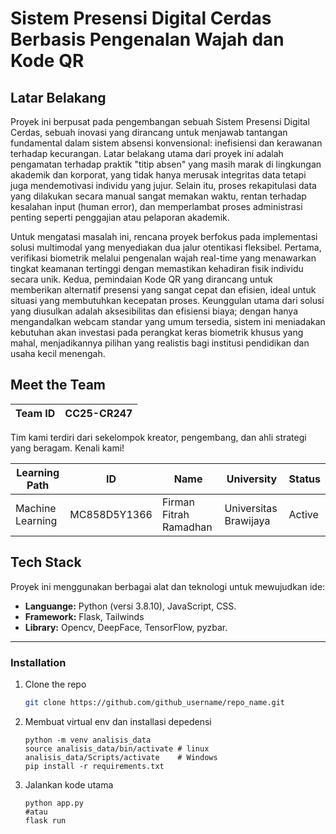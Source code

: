 #  Sistem Presensi Digital Cerdas Berbasis Pengenalan Wajah dan Kode QR

## Latar Belakang

Proyek ini berpusat pada pengembangan sebuah Sistem Presensi Digital Cerdas, sebuah inovasi yang dirancang untuk menjawab tantangan fundamental dalam sistem absensi konvensional: inefisiensi dan kerawanan terhadap kecurangan. Latar belakang utama dari proyek ini adalah pengamatan terhadap praktik "titip absen" yang masih marak di lingkungan akademik dan korporat, yang tidak hanya merusak integritas data tetapi juga mendemotivasi individu yang jujur. Selain itu, proses rekapitulasi data yang dilakukan secara manual sangat memakan waktu, rentan terhadap kesalahan input (human error), dan memperlambat proses administrasi penting seperti penggajian atau pelaporan akademik.

Untuk mengatasi masalah ini, rencana proyek berfokus pada implementasi solusi multimodal yang menyediakan dua jalur otentikasi fleksibel. Pertama, verifikasi biometrik melalui pengenalan wajah real-time yang menawarkan tingkat keamanan tertinggi dengan memastikan kehadiran fisik individu secara unik. Kedua, pemindaian Kode QR yang dirancang untuk memberikan alternatif presensi yang sangat cepat dan efisien, ideal untuk situasi yang membutuhkan kecepatan proses. Keunggulan utama dari solusi yang diusulkan adalah aksesibilitas dan efisiensi biaya; dengan hanya mengandalkan webcam standar yang umum tersedia, sistem ini meniadakan kebutuhan akan investasi pada perangkat keras biometrik khusus yang mahal, menjadikannya pilihan yang realistis bagi institusi pendidikan dan usaha kecil menengah.

## Meet the Team

| Team ID     | CC25-CR247                              |
|-------------|-----------------------------------------|


Tim kami terdiri dari sekelompok kreator, pengembang, dan ahli strategi yang beragam. Kenali kami!


| Learning Path |  ID       | Name                    | University                         | Status   |
|------|------------------|-------------------------|------------------------------------|----------|
| Machine Learning   | MC858D5Y1366     | Firman Fitrah Ramadhan         | Universitas Brawijaya   | Active   |



## Tech Stack

Proyek ini menggunakan berbagai alat dan teknologi untuk mewujudkan ide:
- **Languange:** Python (versi 3.8.10), JavaScript, CSS.
- **Framework:** Flask, Tailwinds
- **Library:** Opencv, DeepFace, TensorFlow, pyzbar.

---

### Installation

1. Clone the repo
   ```sh
   git clone https://github.com/github_username/repo_name.git
   ```
2. Membuat virtual env  dan installasi depedensi
    ```
    python -m venv analisis_data
    source analisis_data/bin/activate # linux
    analisis_data/Scripts/activate    # Windows
    pip install -r requirements.txt
    ```
3. Jalankan kode utama
   ```
   python app.py
   #atau
   flask run
   ```
   
